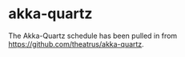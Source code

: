 akka-quartz
============

The Akka-Quartz schedule has been pulled in from https://github.com/theatrus/akka-quartz.
